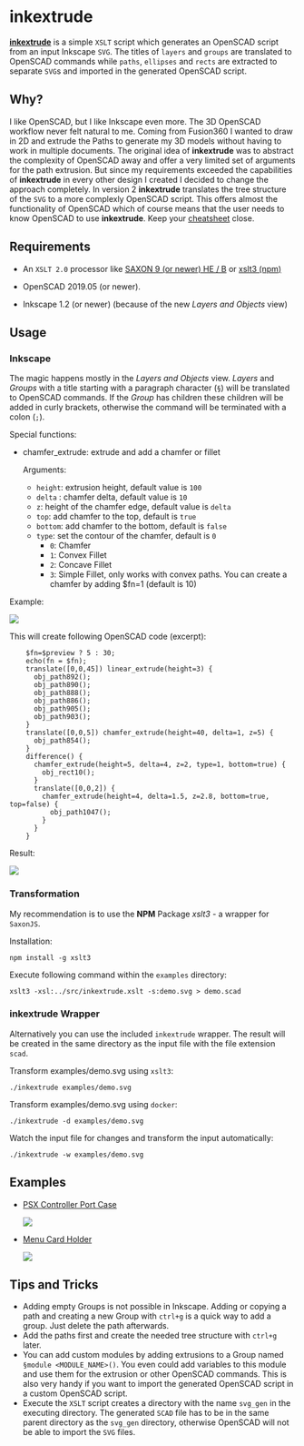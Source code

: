 # **inkextrude**

[**inkextrude**](https://github.com/jbenf/inkextrude) is a simple `XSLT` script which generates an OpenSCAD script from an input Inkscape `SVG`. The titles of `layers` and `groups` are translated to OpenSCAD commands while `paths`, `ellipses` and `rects` are extracted to separate `SVG`s and imported in the generated OpenSCAD script.

## Why?

I like OpenSCAD, but I like Inkscape even more. The 3D OpenSCAD workflow never felt natural to me. Coming from Fusion360 I wanted to draw in 2D and extrude the Paths to generate my 3D models without having to work in multiple documents. The original idea of **inkextrude** was to abstract the complexity of OpenSCAD away and offer a very limited set of arguments for the path extrusion. But since my requirements exceeded the capabilities of **inkextrude** in every other design I created I decided to change the approach completely. In version 2 **inkextrude** translates the tree structure of the `SVG` to a more complexly OpenSCAD script. This offers almost the functionality of OpenSCAD which of course means that the user needs to know OpenSCAD to use **inkextrude**. Keep your [cheatsheet](http://openscad.org/cheatsheet/) close.

## Requirements

  * An `XSLT 2.0` processor like [SAXON 9 (or newer) HE / B](https://sourceforge.net/projects/saxon/files/Saxon-HE/10/Java/) or
    [xslt3 (npm)](https://www.npmjs.com/package/xslt3)

  * OpenSCAD 2019.05 (or newer).

  * Inkscape 1.2 (or newer) (because of the new *Layers and Objects* view)

## Usage

### Inkscape

The magic happens mostly in the *Layers and Objects* view. _Layers_ and _Groups_ with a title starting with a paragraph character (`§`) will be translated to OpenSCAD commands. If the _Group_ has children these children will be added in curly brackets, otherwise the command will be terminated with a colon (`;`).

Special functions:

* chamfer_extrude: extrude and add a chamfer or fillet
  
  Arguments:
    * `height`: extrusion height, default value is `100`
    * `delta` : chamfer delta, default value is `10`
    * `z`: height of the chamfer edge, default value is `delta`
    * `top`: add chamfer to the top, default is `true`
    * `bottom`: add chamfer to the bottom, default is `false`
    * `type`: set the contour of the chamfer, default is `0`
      - `0`: Chamfer
      - `1`: Convex Fillet
      - `2`: Concave Fillet
      - `3`: Simple Fillet, only works with convex paths. You can create a chamfer by adding $fn=1 (default is 10)

Example:

![](doc/inkscape.png)

This will create following OpenSCAD code (excerpt):

        $fn=$preview ? 5 : 30;
        echo(fn = $fn);
        translate([0,0,45]) linear_extrude(height=3) {  
          obj_path892();
          obj_path890();
          obj_path888();
          obj_path886();
          obj_path905();
          obj_path903();
        }
        translate([0,0,5]) chamfer_extrude(height=40, delta=1, z=5) {  
          obj_path854();
        }
        difference() {  
          chamfer_extrude(height=5, delta=4, z=2, type=1, bottom=true) {  
            obj_rect10();
          }
          translate([0,0,2]) {  
            chamfer_extrude(height=4, delta=1.5, z=2.8, bottom=true, top=false) {  
              obj_path1047();
            }
          }
        }

Result:

![](doc/openscad.png)

### __Transformation__

My recommendation is to use the __NPM__ Package _xslt3_ - a wrapper for `SaxonJS`.

Installation:

    npm install -g xslt3

Execute following command within the `examples` directory:

    xslt3 -xsl:../src/inkextrude.xslt -s:demo.svg > demo.scad

### __inkextrude Wrapper__

Alternatively you can use the included `inkextrude` wrapper. The result will be created in the same directory as the input file with the file extension `scad`.

Transform examples/demo.svg using `xslt3`:

    ./inkextrude examples/demo.svg

Transform examples/demo.svg using `docker`:

    ./inkextrude -d examples/demo.svg

Watch the input file for changes and transform the input automatically:

    ./inkextrude -w examples/demo.svg



## Examples

 *  [PSX Controller Port Case](https://www.printables.com/model/390353-psx-snac-adapter-case-for-mms)

    ![](doc/example1.png)
 *  [Menu Card Holder](https://www.printables.com/model/393308-menu-card-holder)

    ![](doc/example2.png)

## Tips and Tricks

* Adding empty Groups is not possible in Inkscape. Adding or copying a path and creating a new Group with `ctrl+g` is a quick way to add a group. Just delete the path afterwards.
* Add the paths first and create the needed tree structure with `ctrl+g` later.
* You can add custom modules by adding extrusions to a Group named `§module <MODULE_NAME>()`. You even could add variables to this module and use them for the extrusion or other OpenSCAD commands. This is also very handy if you want to import the generated OpenSCAD script in a custom OpenSCAD script.
* Execute the `XSLT` script creates a directory with the name `svg_gen`
  in the executing directory. The generated `SCAD` file has to be in the same parent directory as the `svg_gen` directory, otherwise OpenSCAD will not be able to import the `SVG` files.

